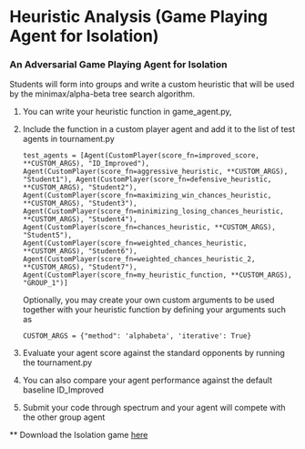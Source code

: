 # Heuristic Analysis (Game Playing Agent for Isolation)

### An Adversarial Game Playing Agent for Isolation

Students will form into groups and write a custom heuristic that will be used by the minimax/alpha-beta tree search algorithm.

1) You can write your heuristic function in game_agent.py,

2) Include the function in a custom player agent and add it to the list of test agents in tournament.py

    ``test_agents = [Agent(CustomPlayer(score_fn=improved_score, **CUSTOM_ARGS), "ID_Improved"),
                Agent(CustomPlayer(score_fn=aggressive_heuristic, **CUSTOM_ARGS), "Student1"),
                Agent(CustomPlayer(score_fn=defensive_heuristic, **CUSTOM_ARGS), "Student2"),
                Agent(CustomPlayer(score_fn=maximizing_win_chances_heuristic, **CUSTOM_ARGS), "Student3"),
                Agent(CustomPlayer(score_fn=minimizing_losing_chances_heuristic, **CUSTOM_ARGS), "Student4"),
                Agent(CustomPlayer(score_fn=chances_heuristic, **CUSTOM_ARGS), "Student5"),
                Agent(CustomPlayer(score_fn=weighted_chances_heuristic, **CUSTOM_ARGS), "Student6"),
                Agent(CustomPlayer(score_fn=weighted_chances_heuristic_2, **CUSTOM_ARGS), "Student7"),
	            Agent(CustomPlayer(score_fn=my_heuristic_function, **CUSTOM_ARGS), "GROUP_1")]``

    Optionally, you may create your own custom arguments to be used together with your heuristic function by defining your arguments such as 

    `CUSTOM_ARGS = {"method": 'alphabeta', 'iterative': True}`
   
3) Evaluate your agent score against the standard opponents by running the tournament.py

4) You can also compare your agent performance against the default baseline ID_Improved

5) Submit your code through spectrum and your agent will compete with the other group agent

** Download the Isolation game [here](https://github.com/sumitbinnani/AIND-Isolation) 